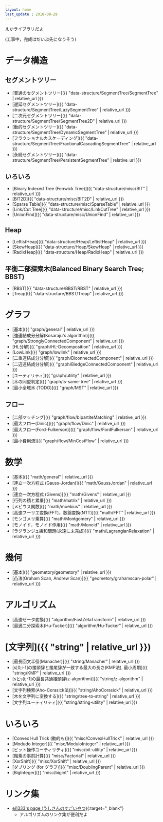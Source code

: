 ```yaml
---
layout: home
last_update : 2018-08-29
---
```


えかライブラリだよ

(工事中，完成はだいぶ先になりそう)

# データ構造

## セグメントツリー

* [普通のセグメントツリー]({{ "data-structure/SegmentTree/SegmentTree" | relative_url }})
* [遅延セグメントツリー]({{ "data-structure/SegmentTree/LazySegmentTree" | relative_url }})
* [二次元セグメントツリー]({{ "data-structure/SegmentTree/SegmentTree2D" | relative_url }})
* [動的セグメントツリー]({{ "data-structure/SegmentTree/DynamicSegmentTree" | relative_url }})
* [フラクショナルカスケーディング]({{ "data-structure/SegmentTree/FractionalCascadingSegmentTree" | relative_url }})
* [永続セグメントツリー]({{ "data-structure/SegmentTree/PersistentSegmentTree" | relative_url }})

## いろいろ

* [Binary Indexed Tree (Fenwick Tree)]({{ "data-structure/misc/BIT" | relative_url }})
* [BIT2D]({{ "data-structure/misc/BIT2D" | relative_url }})
* [Sparse Table]({{ "data-structure/misc/SparseTable" | relative_url }})
* [Link/Cut Tree]({{ "data-structure/misc/LinkCutTree" | relative_url }})
* [UnionFind]({{ "data-structure/misc/UnionFind" | relative_url }})

## Heap

* [LeftistHeap]({{ "data-structure/Heap/LeftistHeap" | relative_url }})
* [SkewHeap]({{ "data-structure/Heap/SkewHeap" | relative_url }})
* [RadixHeap]({{ "data-structure/Heap/RadixHeap" | relative_url }})

## 平衡二部探索木(Balanced Binary Search Tree; BBST)

* [RBST]({{ "data-structure/BBST/RBST" | relative_url }})
* [Treap]({{ "data-structure/BBST/Treap" | relative_url }})

# グラフ

* [基本]({{ "graph/general" | relative_url }})
* [強連結成分分解(Kosaraju's algorithm)]({{ "graph/StronglyConnectedComponent" | relative_url }})
* [HL分解]({{ "graph/HL-Decomposition" | relative_url }})
* [LowLink]({{ "graph/lowlink" | relative_url }})
* [二重連結成分分解]({{ "graph/BiconnectedComponent" | relative_url }})
* [二辺連結成分分解]({{ "graph/BiedgeConnectedComponent" | relative_url }})
* [ユーティリティ]({{ "graph/utility" | relative_url }})
* [木の同型判定]({{ "graph/is-same-tree" | relative_url }})
* [最小全域木 (TODO)]({{ "graph/MST" | relative_url }})

## フロー

* [二部マッチング]({{ "graph/flow/bipartiteMatching" | relative_url }})
* [最大フロー(Dinic)]({{ "graph/flow/Dinic" | relative_url }})
* [最大フロー(Ford-Fulkerson)]({{ "graph/flow/FordFulkerson" | relative_url }})
* [最小費用流]({{ "graph/flow/MinCostFlow" | relative_url }})

# 数学

* [基本]({{ "math/general" | relative_url }})
* [連立一次方程式 (Gauss-Jordan)]({{ "math/GaussJordan" | relative_url }})
* [連立一次方程式 (Givens)]({{ "math/Givens" | relative_url }})
* [行列の積と累乗]({{ "math/matrix" | relative_url }})
* [メビウス関数]({{ "math/moebius" | relative_url }})
* [高速フーリエ変換(FFT)，数論変換(NTT)]({{ "math/FFT" | relative_url }})
* [モンゴメリ乗算]({{ "math/Montgomery" | relative_url }})
* [モノイド，モノイド作用]({{ "math/Monoid" | relative_url }})
* [ラグランジュ緩和問題(永遠に未完成)]({{ "math/LagrangianRelaxation" | relative_url }})

# 幾何

* [基本]({{ "geometory/geometory" | relative_url }})
* [凸法(Graham Scan, Andrew Scan)]({{ "geometory/grahamscan-polar" | relative_url }})

# アルゴリズム

* [高速ゼータ変換]({{ "algorithm/FastZetaTransform" | relative_url }})
* [最適二分探索木(Hu-Tucker)]({{ "algorithm/Hu-Tucker" | relative_url }})

# [文字列]({{ "string" | relative_url }})

* [最長回文半径(Manacher)]({{ "string/Manacher" | relative_url }})
* [s\[0;i-1\]の接頭辞と接尾辞が一致する最大の長さ(KMP法), 最小周期]({{ "string/KMP" | relative_url }})
* [sとs\[i;-1\]の最長共通接頭辞(z-algorithm)]({{ "string/z-algorithm" | relative_url }})
* [文字列検索(Aho-Corasick法)]({{ "string/AhoCorasick" | relative_url }})
* [木を文字列に変換する]({{ "string/tree-to-string" | relative_url }})
* [文字列ユーティリティ]({{ "string/string-utility" | relative_url }})

# いろいろ

* [Convex Hull Trick (動的も)]({{ "misc/ConvexHullTrick" | relative_url }})
* [Modudo Integer]({{ "misc/ModuloInteger" | relative_url }})
* [ビット操作ユーティリティ]({{ "misc/bit-utility" | relative_url }})
* [階乗の事前計算]({{ "misc/Factorial" | relative_url }})
* [XorShift]({{ "misc/XorShift" | relative_url }})
* [ダブリング (for グラフ)]({{ "misc/DoublingParent" | relative_url }})
* [BigInteger]({{ "misc/bigint" | relative_url }})

# リンク集

* [ei1333's page (うしさんのすごいやつ)](https://ei1333.github.io){:target="_blank"}
  * アルゴリズムのリンク集が便利だよ
